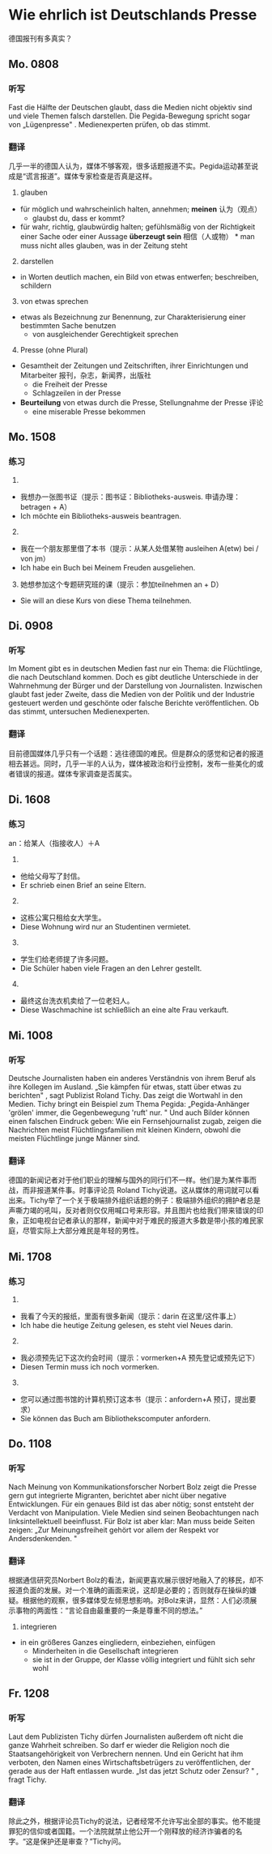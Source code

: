 Wie ehrlich ist Deutschlands Presse
==========
德国报刊有多真实？

## Mo. 0808

### 听写

Fast die Hälfte der Deutschen glaubt, dass die Medien nicht objektiv sind und viele Themen falsch darstellen. Die Pegida-Bewegung spricht sogar von „Lügenpresse" . Medienexperten prüfen, ob das stimmt.

### 翻译

几乎一半的德国人认为，媒体不够客观，很多话题报道不实。Pegida运动甚至说成是“谎言报道”。媒体专家检查是否真是这样。

1. glauben
  * für möglich und wahrscheinlich halten, annehmen; **meinen** 认为（观点）
    * glaubst du, dass er kommt?
  *  für wahr, richtig, glaubwürdig halten; gefühlsmäßig von der Richtigkeit einer Sache oder einer Aussage **überzeugt sein** 相信（人或物）
    * man muss nicht alles glauben, was in der Zeitung steht
2. darstellen
  * in Worten deutlich machen, ein Bild von etwas entwerfen; beschreiben, schildern
3. von etwas sprechen
  * etwas als Bezeichnung zur Benennung, zur Charakterisierung einer bestimmten Sache benutzen
    * von ausgleichender Gerechtigkeit sprechen
4. Presse (ohne Plural)
  * Gesamtheit der Zeitungen und Zeitschriften, ihrer Einrichtungen und Mitarbeiter 报刊，杂志，新闻界，出版社
    * die Freiheit der Presse
    * Schlagzeilen in der Presse
  * **Beurteilung** von etwas durch die Presse, Stellungnahme der Presse 评论
    * eine miserable Presse bekommen

## Mo. 1508

### 练习

1.
* 我想办一张图书证（提示：图书证：Bibliotheks-ausweis. 申请办理：betragen + A）
* Ich möchte ein Bibliotheks-ausweis beantragen.

2.
* 我在一个朋友那里借了本书（提示：从某人处借某物 ausleihen A(etw)  bei  /  von jm）
* Ich habe ein Buch bei Meinem Freuden ausgeliehen.

3. 她想参加这个专题研究班的课（提示：参加teilnehmen an + D）
* Sie will an diese Kurs von diese Thema teilnehmen.

## Di. 0908

### 听写

Im Moment gibt es in deutschen Medien fast nur ein Thema: die Flüchtlinge, die nach Deutschland kommen. Doch es gibt deutliche Unterschiede in der Wahrnehmung der Bürger und der Darstellung von Journalisten. Inzwischen glaubt fast jeder Zweite, dass die Medien von der Politik und der Industrie gesteuert werden und geschönte oder falsche Berichte veröffentlichen. Ob das stimmt, untersuchen Medienexperten.

### 翻译

目前德国媒体几乎只有一个话题：逃往德国的难民。但是群众的感觉和记者的报道相去甚远。同时，几乎一半的人认为，媒体被政治和行业控制，发布一些美化的或者错误的报道。媒体专家调查是否属实。

## Di. 1608

### 练习

an：给某人（指接收人）＋A

1.
* 他给父母写了封信。
* Er schrieb einen Brief an seine Eltern.

2.
* 这栋公寓只租给女大学生。
* Diese Wohnung wird nur an Studentinen vermietet.

3.
* 学生们给老师提了许多问题。
* Die Schüler haben viele Fragen an den Lehrer gestellt.

4.
* 最终这台洗衣机卖给了一位老妇人。
* Diese Waschmachine ist schließlich an eine alte Frau verkauft.

## Mi. 1008

### 听写

Deutsche Journalisten haben ein anderes Verständnis von ihrem Beruf als ihre Kollegen im Ausland. „Sie kämpfen für etwas, statt über etwas zu berichten" , sagt Publizist Roland Tichy. Das zeigt die Wortwahl in den Medien. Tichy bringt ein Beispiel zum Thema Pegida: „Pegida-Anhänger 'grölen' immer, die Gegenbewegung 'ruft' nur. " Und auch Bilder können einen falschen Eindruck geben: Wie ein Fernsehjournalist zugab, zeigen die Nachrichten meist Flüchtlingsfamilien mit kleinen Kindern, obwohl die meisten Flüchtlinge junge Männer sind.

### 翻译

德国的新闻记者对于他们职业的理解与国外的同行们不一样。他们是为某件事而战，而非报道某件事。时事评论员 Roland Tichy说道。这从媒体的用词就可以看出来。Tichy举了一个关于极端排外组织话题的例子：极端排外组织的拥护者总是声嘶力竭的吼叫，反对者则仅仅用喊口号来形容。并且图片也给我们带来错误的印象，正如电视台记者承认的那样，新闻中对于难民的报道大多数是带小孩的难民家庭，尽管实际上大部分难民是年轻的男性。

## Mi. 1708

### 练习

1.
* 我看了今天的报纸，里面有很多新闻（提示：darin 在这里/这件事上）
* Ich habe die heutige Zeitung gelesen, es steht viel Neues darin.

2.
* 我必须预先记下这次约会时间（提示：vormerken+A 预先登记或预先记下）
* Diesen Termin muss ich noch vormerken.

3.
* 您可以通过图书馆的计算机预订这本书（提示：anfordern+A 预订，提出要求）
* Sie können das Buch am Bibliothekscomputer anfordern.

## Do. 1108

### 听写

Nach Meinung von Kommunikationsforscher Norbert Bolz zeigt die Presse gern gut integrierte Migranten, berichtet aber nicht über negative Entwicklungen. Für ein genaues Bild ist das aber nötig; sonst entsteht der Verdacht von Manipulation. Viele Medien sind seinen Beobachtungen nach linksintellektuell beeinflusst. Für Bolz ist aber klar: Man muss beide Seiten zeigen: „Zur Meinungsfreiheit gehört vor allem der Respekt vor Andersdenkenden. "

### 翻译

根据通信研究员Norbert Bolz的看法，新闻更喜欢展示很好地融入了的移民，却不报道负面的发展。对一个准确的画面来说，这却是必要的；否则就存在操纵的嫌疑。根据他的观察，很多媒体受左倾思想影响。对Bolz来讲，显然：人们必须展示事物的两面性：“言论自由最重要的一条是尊重不同的想法。”

1. integrieren
  * in ein größeres Ganzes eingliedern, einbeziehen, einfügen
    * Minderheiten in die Gesellschaft integrieren
    * sie ist in der Gruppe, der Klasse völlig integriert und fühlt sich sehr wohl

## Fr. 1208

### 听写

Laut dem Publizisten Tichy dürfen Journalisten außerdem oft nicht die ganze Wahrheit schreiben. So darf er wieder die Religion noch die Staatsangehörigkeit von Verbrechern nennen. Und ein Gericht hat ihm verboten, den Namen eines Wirtschaftsbetrügers zu veröffentlichen, der gerade aus der Haft entlassen wurde. „Ist das jetzt Schutz oder Zensur? " , fragt Tichy.

### 翻译

除此之外，根据评论员Tichy的说法，记者经常不允许写出全部的事实。他不能提罪犯的信仰或者国籍。一个法院就禁止他公开一个刚释放的经济诈骗者的名字。“这是保护还是审查？”Tichy问。
